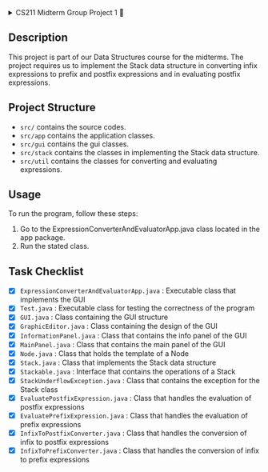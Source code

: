 <details>
  <summary> CS211 Midterm Group Project 1 📘 </summary>
  | Author: Leonhard Leung <br>
  | Course: CS211 <br>
  | Class Code: 9342
</details>

## Description
This project is part of our Data Structures course for the midterms. The project requires us to implement the Stack data structure in converting infix expressions to prefix and postfix expressions and in evaluating postfix expressions.

## Project Structure
- `src/` contains the source codes.
- `src/app` contains the application classes.
- `src/gui` contains the gui classes.
- `src/stack` contains the classes in implementing the Stack data structure.
- `src/util` contains the classes for converting and evaluating expressions.

## Usage
To run the program, follow these steps:
1. Go to the ExpressionConverterAndEvaluatorApp.java class located in the app package.
2. Run the stated class.

## Task Checklist
- [x] `ExpressionConverterAndEvaluatorApp.java` : Executable class that implements the GUI
- [x] `Test.java` : Executable class for testing the correctness of the program
- [x] `GUI.java` : Class containing the GUI structure
- [x] `GraphicEditor.java` : Class containing the design of the GUI
- [x] `InformationPanel.java` : Class that contains the info panel of the GUI
- [x] `MainPanel.java` : Class that contains the main panel of the GUI
- [x] `Node.java` : Class that holds the template of a Node
- [x] `Stack.java` : Class that implements the Stack data structure
- [x] `Stackable.java` : Interface that contains the operations of a Stack
- [x] `StackUnderflowException.java` : Class that contains the exception for the Stack class
- [x] `EvaluatePostfixExpression.java` : Class that handles the evaluation of postfix expressions
- [x] `EvaluatePrefixExpression.java` : Class that handles the evaluation of prefix expressions
- [x] `InfixToPostfixConverter.java` : Class that handles the conversion of infix to postfix expressions
- [x] `InfixToPrefixConverter.java` : Class that handles the conversion of infix to prefix expressions
